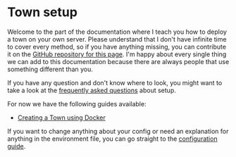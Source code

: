 # Town setup

Welcome to the part of the documentation where I teach you how to deploy a town on your own server. Please understand that I don't have infinite time to cover every method, so if you have anything missing, you can contribute it on the [GitHub repository for this page](https://github.com/Liphium/docs). I'm happy about every single thing we can add to this documentation because there are always people that use something different than you.

If you have any question and don't know where to look, you might want to take a look at the [frequently asked questions](./faq.md) about setup.

For now we have the following guides available:

- [Creating a Town using Docker](/setup/docker.html)

If you want to change anything about your config or need an explanation for anything in the environment file, you can go straight to the [configuration guide](./config-setup.md).
